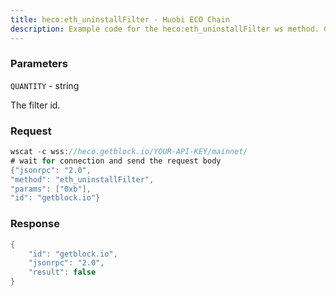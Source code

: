```yaml
---
title: heco:eth_uninstallFilter - Huobi ECO Chain
description: Example code for the heco:eth_uninstallFilter ws method. Сomplete guide on how to use heco:eth_uninstallFilter ws in GetBlock.io Web3 documentation.
---
```


### Parameters


`QUANTITY` - string

The filter id.

### Request

``` java
wscat -c wss://heco.getblock.io/YOUR-API-KEY/mainnet/ 
# wait for connection and send the request body 
{"jsonrpc": "2.0",
"method": "eth_uninstallFilter",
"params": ["0xb"],
"id": "getblock.io"}
```

###  Response

``` java
{
    "id": "getblock.io",
    "jsonrpc": "2.0",
    "result": false
}
```

